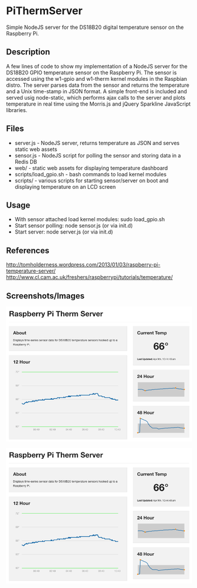 PiThermServer
=============

Simple NodeJS server for the DS18B20 digital temperature sensor on the Raspberry Pi.

Description
-----------
A few lines of code to show my implementation of a NodeJS server for the DS18B20 GPIO temperature sensor on the Raspberry Pi. The sensor is accessed using the w1-gpio and w1-therm kernel modules in the Raspbian distro. The server parses data from the sensor and returns the temperature and a Unix time-stamp in JSON format. A simple front-end is included and served usig node-static, which performs ajax calls to the server and plots temperature in real time using the Morris.js and jQuery Sparkline JavaScript libraries.

Files
-----
* server.js - NodeJS server, returns temperature as JSON and serves static web assets
* sensor.js - NodeJS script for polling the sensor and storing data in a Redis DB
* web/ - static web assets for displaying temperature dashboard
* scripts/load_gpio.sh - bash commands to load kernel modules
* scripts/ - various scripts for starting sensor/server on boot and displaying temperature on an LCD screen

Usage
-----
* With sensor attached load kernel modules: sudo load_gpio.sh
* Start sensor polling: node sensor.js (or via init.d)
* Start server: node server.js (or via init.d)

References
----------
http://tomholderness.wordpress.com/2013/01/03/raspberry-pi-temperature-server/
http://www.cl.cam.ac.uk/freshers/raspberrypi/tutorials/temperature/

Screenshots/Images
------------------
![Temp Sensor Dashboard](dashboard_screen.png "Temp Sensor Dashboard")

![Homebrew Temp Monitor](dashboard_screen.png "Homebrew Temp Monitor")
